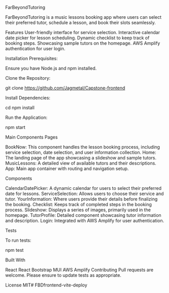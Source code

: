 FarBeyondTutoring

FarBeyondTutoring is a music lessons booking app where users can select their preferred tutor, schedule a lesson, and book their slots seamlessly.

Features
User-friendly interface for service selection.
Interactive calendar date picker for lesson scheduling.
Dynamic checklist to keep track of booking steps.
Showcasing sample tutors on the homepage.
AWS Amplify authentication for user login.

Installation
Prerequisites:

Ensure you have Node.js and npm installed.

Clone the Repository:

git clone <https://github.com/Jagmetal/Capstone-frontend>

Install Dependencies:

cd <FarBeyondTutoring>
npm install

Run the Application:

npm start

Main Components
Pages

BookNow: This component handles the lesson booking process, including service selection, date selection, and user information collection.
Home: The landing page of the app showcasing a slideshow and sample tutors.
MusicLessons: A detailed view of available tutors and their descriptions.
App: Main app container with routing and navigation setup.

Components

CalendarDatePicker: A dynamic calendar for users to select their preferred date for lessons.
ServiceSelection: Allows users to choose their service and tutor.
YourInformation: Where users provide their details before finalizing the booking.
Checklist: Keeps track of completed steps in the booking process.
Slideshow: Displays a series of images, primarily used in the homepage.
TutorProfile: Detailed component showcasing tutor information and description.
Login: Integrated with AWS Amplify for user authentication.

Tests

To run tests:

npm test

Built With

React
React Bootstrap
MUI
AWS Amplify
Contributing
Pull requests are welcome. Please ensure to update tests as appropriate.

License
MIT#   F B D f r o n t e n d - v i t e - d e p l o y  
 